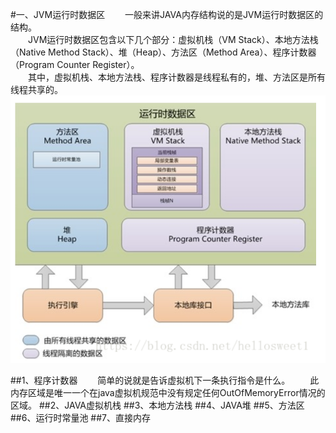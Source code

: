 #一、JVM运行时数据区
&emsp;&emsp;一般来讲JAVA内存结构说的是JVM运行时数据区的结构。<br/>
&emsp;&emsp;JVM运行时数据区包含以下几个部分：虚拟机栈（VM Stack）、本地方法栈（Native Method Stack）、堆（Heap）、方法区（Method Area）、程序计数器（Program Counter Register）。<br/>
&emsp;&emsp;其中，虚拟机栈、本地方法栈、程序计数器是线程私有的，堆、方法区是所有线程共享的。
![](jvm运行时数据区.png)

##1、程序计数器
&emsp;&emsp;简单的说就是告诉虚拟机下一条执行指令是什么。
&emsp;&emsp;此内存区域是唯一一个在java虚拟机规范中没有规定任何OutOfMemoryError情况的区域。
##2、JAVA虚拟机栈
##3、本地方法栈
##4、JAVA堆
##5、方法区
##6、运行时常量池
##7、直接内存
